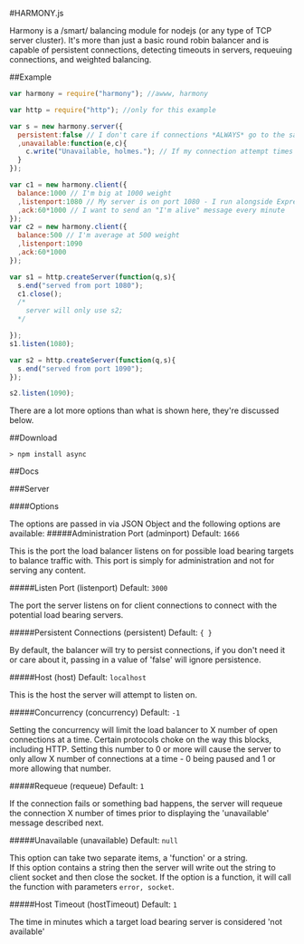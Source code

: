#HARMONY.js

Harmony is a /smart/ balancing module for nodejs (or any type of TCP server cluster).  It's more than just a basic round robin balancer and is capable of persistent connections, detecting timeouts in servers, requeuing connections, and weighted balancing.

##Example

```javascript
var harmony = require("harmony"); //awww, harmony

var http = require("http"); //only for this example

var s = new harmony.server({
  persistent:false // I don't care if connections *ALWAYS* go to the same server
  ,unavailable:function(e,c){
    c.write("Unavailable, holmes."); // If my connection attempt times out then I'll call this function
  }
});

var c1 = new harmony.client({
  balance:1000 // I'm big at 1000 weight
  ,listenport:1080 // My server is on port 1080 - I run alongside Express and other sugar
  ,ack:60*1000 // I want to send an "I'm alive" message every minute
});
var c2 = new harmony.client({
  balance:500 // I'm average at 500 weight
  ,listenport:1090
  ,ack:60*1000
});

var s1 = http.createServer(function(q,s){
  s.end("served from port 1080");
  c1.close();
  /*
    server will only use s2;
  */

});
s1.listen(1080);

var s2 = http.createServer(function(q,s){
  s.end("served from port 1090");
});

s2.listen(1090);
```

There are a lot more options than what is shown here, they're discussed below.

##Download
```
> npm install async
```

##Docs

###Server

####Options

The options are passed in via JSON Object and the following options are available:
#####Administration Port (adminport)
Default: ```1666```

This is the port the load balancer listens on for possible load bearing targets to balance traffic with.  This port is simply for administration and not for serving any content.

#####Listen Port (listenport)
Default: ```3000```

The port the server listens on for client connections to connect with the potential load bearing servers.

#####Persistent Connections (persistent)
Default: ```{ } ```

By default, the balancer will try to persist connections, if you don't need it or care about it, passing in a value of 'false' will ignore persistence.

#####Host (host)
Default: ```localhost```

This is the host the server will attempt to listen on.

#####Concurrency (concurrency)
Default: ```-1```

Setting the concurrency will limit the load balancer to X number of open connections at a time.  Certain protocols choke on the way this blocks, including HTTP.  Setting this number to 0 or more will cause the server to only allow X number of connections at a time - 0 being paused and 1 or more allowing that number.

#####Requeue (requeue)
Default: ```1```

If the connection fails or something bad happens, the server will requeue the connection X number of times prior to displaying the 'unavailable' message described next.

#####Unavailable (unavailable)
Default: ```null```

This option can take two separate items, a 'function' or a string.  
If this option contains a string then the server will write out the string to client socket and then close the socket.
If the option is a function, it will call the function with parameters ```error, socket```.

#####Host Timeout (hostTimeout)
Default: ```1```

The time in minutes which a target load bearing server is considered 'not available' 

